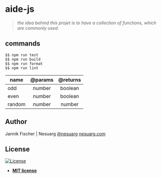 # aide-js

> _the idea behind this projet is to have a collection of functions, which are commonly used._

## commands

```shell
$$ npm run test
$$ npm run build
$$ npm run format
$$ npm run lint
```

| name   | @params | @returns |
| ------ | :-----: | :------: |
| odd    | number  | boolean  |
| even   | number  | boolean  |
| random | number  |  number  |

## Author

Jannik Fischer | Nesuarg
[@nesuarg](https://twitter.com/nesuarg)
[nesuarg.com](https://nesuarg.com)

## License

[![License](http://img.shields.io/:license-mit-blue.svg?style=flat-square)](http://badges.mit-license.org)

- **[MIT license](http://opensource.org/licenses/mit-license.php)**
